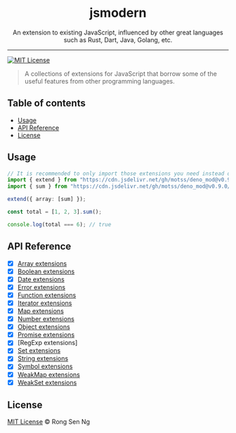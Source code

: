 <div align="center" style="text-align: center;">
  <h1 style="border-bottom: none;">jsmodern</h1>

  <p>An extension to existing JavaScript, influenced by other great languages such as Rust, Dart, Java, Golang, etc.</p>
</div>

<hr />

[![MIT License][mit-license-badge]][mit-license-url]

> A collections of extensions for JavaScript that borrow some of the useful features from other programming languages.

## Table of contents <!-- omit in toc -->

- [Usage](#usage)
- [API Reference](#api-reference)
- [License](#license)

## Usage

```ts
// It is recommended to only import those extensions you need instead of everything.
import { extend } from "https://cdn.jsdelivr.net/gh/motss/deno_mod@v0.9.0/jsmodern/extend.ts";
import { sum } from "https://cdn.jsdelivr.net/gh/motss/deno_mod@v0.9.0/jsmodern/array.ts";

extend({ array: [sum] });

const total = [1, 2, 3].sum();

console.log(total === 6); // true
```

## API Reference

- [x] [Array extensions]
- [x] [Boolean extensions]
- [x] [Date extensions]
- [x] [Error extensions]
- [x] [Function extensions]
- [x] [Iterator extensions]
- [x] [Map extensions]
- [x] [Number extensions]
- [x] [Object extensions]
- [x] [Promise extensions]
- [x] [RegExp extensions]
- [x] [Set extensions]
- [x] [String extensions]
- [x] [Symbol extensions]
- [x] [WeakMap extensions]
- [x] [WeakSet extensions]

## License

[MIT License](http://motss.mit-license.org/) © Rong Sen Ng

<!-- References -->

[array extensions]: https://github.com/motss/jsmodern/tree/master/src/array
[boolean extensions]: https://github.com/motss/jsmodern/tree/master/src/boolean
[date extensions]: https://github.com/motss/jsmodern/tree/master/src/date
[error extensions]: https://github.com/motss/jsmodern/tree/master/src/error
[function extensions]: https://github.com/motss/jsmodern/tree/master/src/function
[iterator extensions]: https://github.com/motss/jsmodern/tree/master/src/iterator
[map extensions]: https://github.com/motss/jsmodern/tree/master/src/map
[number extensions]: https://github.com/motss/jsmodern/tree/master/src/number
[object extensions]: https://github.com/motss/jsmodern/tree/master/src/object
[promise extensions]: https://github.com/motss/jsmodern/tree/master/src/promise
[reg-exp extensions]: https://github.com/motss/jsmodern/tree/master/src/reg-exp
[set extensions]: https://github.com/motss/jsmodern/tree/master/src/set
[string extensions]: https://github.com/motss/jsmodern/tree/master/src/string
[symbol extensions]: https://github.com/motss/jsmodern/tree/master/src/symbol
[weakmap extensions]: https://github.com/motss/jsmodern/tree/master/src/weak-map
[weakset extensions]: https://github.com/motss/jsmodern/tree/master/src/weak-set

<!-- MDN -->

[map-mdn-url]: https://developer.mozilla.org/en-US/docs/Web/JavaScript/Reference/Global_Objects/Map
[string-mdn-url]: https://developer.mozilla.org/en-US/docs/Web/JavaScript/Reference/Global_Objects/String
[object-mdn-url]: https://developer.mozilla.org/en-US/docs/Web/JavaScript/Reference/Global_Objects/Object
[number-mdn-url]: https://developer.mozilla.org/en-US/docs/Web/JavaScript/Reference/Global_Objects/Number
[boolean-mdn-url]: https://developer.mozilla.org/en-US/docs/Web/JavaScript/Reference/Global_Objects/Boolean
[html-style-element-mdn-url]: https://developer.mozilla.org/en-US/docs/Web/API/HTMLStyleElement
[promise-mdn-url]: https://developer.mozilla.org/en-US/docs/Web/JavaScript/Reference/Global_Objects/Promise

<!-- Badges -->

[mit-license-badge]: https://flat.badgen.net/badge/license/MIT/blue

<!-- Links -->

[mit-license-url]: https://github.com/motss/deno_mod/blob/master/LICENSE
